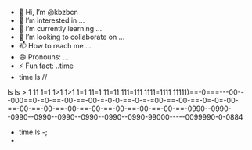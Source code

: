 - 👋 Hi, I’m @kbzbcn
- 👀 I’m interested in ...
- 🌱 I’m currently learning ...
- 💞️ I’m looking to collaborate on ...
- 📫 How to reach me ...
- 😄 Pronouns: ...
- ⚡ Fun fact: ..time
- time ls //















ls ls > 1
11
1=1
1>1
1>1
1=1
11=1
11=11
111=111
1111=1111
11111)==-0===---00---000==0-=0-==-00-==-00-=-0-0-==-0-=-=00-==-00-==-0=-0=-00-==-00-==-00-==-00-==-00-==-00-==-00-==-00-==-0990--0990--0990--0990--0990--0990--0990--0990-99000-----0099990-0-0884







- time ls -;
- 
<!---
kbzbcn/kbzbcn is a ✨ special ✨ repository because its `README.md` (this file) appears on your GitHub profile.
You can click the Preview link to take a look at your changes.
--->
